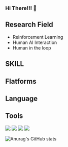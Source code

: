 ### Hi There!!! 👋

<!--
**raflereak/raflereak** is a ✨ _special_ ✨ repository because its `README.md` (this file) appears on your GitHub profile.

Here are some ideas to get you started:

- 🔭 I’m currently working on ...
- 🌱 I’m currently learning ...
- 👯 I’m looking to collaborate on ...
- 🤔 I’m looking for help with ...
- 💬 Ask me about ...
- 📫 How to reach me: ...
- 😄 Pronouns: ...
- ⚡ Fun fact: ...
-->

## Research Field
- Reinforcement Learning
- Human AI Interaction
- Human in the loop 

## SKILL



## Flatforms



## Language



## Tools
<img src="https://img.shields.io/badge/Visual Studio-3DDC84?style=flat-square&logo=visualstudio&logoColor=white"/> <img src="https://img.shields.io/badge/VS Code-3DDC84?style=flat-square&logo=visualstudiocode&logoColor=white"/> <img src="https://img.shields.io/badge/Android-3DDC84?style=flat-square&logo=Docker&logoColor=white"/> <img src="https://img.shields.io/badge/Android-3DDC84?style=flat-square&logo=firebase&logoColor=white"/>


![Anurag's GitHub stats](https://github-readme-stats.vercel.app/api?username=raflereak&show_icons=true&theme=radical)
